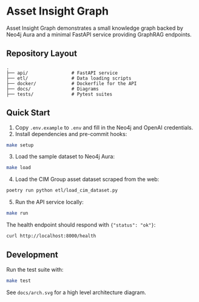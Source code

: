 # Asset Insight Graph

Asset Insight Graph demonstrates a small knowledge graph backed by Neo4j Aura and a minimal FastAPI service providing GraphRAG endpoints.

## Repository Layout

```text
.
├── api/                # FastAPI service
├── etl/                # Data loading scripts
├── docker/             # Dockerfile for the API
├── docs/               # Diagrams
├── tests/              # Pytest suites
```


## Quick Start

1. Copy `.env.example` to `.env` and fill in the Neo4j and OpenAI credentials.
2. Install dependencies and pre-commit hooks:

```bash
make setup
```

3. Load the sample dataset to Neo4j Aura:

```bash
make load
```

4. Load the CIM Group asset dataset scraped from the web:

```bash
poetry run python etl/load_cim_dataset.py
```

5. Run the API service locally:

```bash
make run
```

The health endpoint should respond with `{"status": "ok"}`:

```bash
curl http://localhost:8000/health
```

## Development

Run the test suite with:

```bash
make test
```

See `docs/arch.svg` for a high level architecture diagram.
